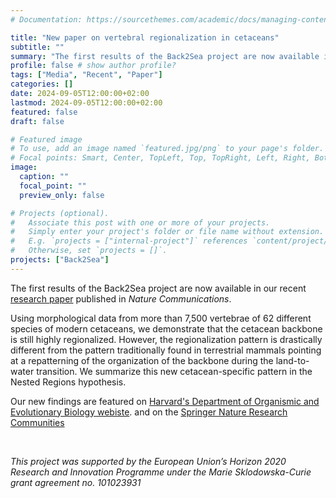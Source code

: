 ```yaml
---
# Documentation: https://sourcethemes.com/academic/docs/managing-content/

title: "New paper on vertebral regionalization in cetaceans"  
subtitle: ""
summary: "The first results of the Back2Sea project are now available in *Nature Communications*!"
profile: false # show author profile?
tags: ["Media", "Recent", "Paper"]
categories: []
date: 2024-09-05T12:00:00+02:00
lastmod: 2024-09-05T12:00:00+02:00
featured: false
draft: false

# Featured image
# To use, add an image named `featured.jpg/png` to your page's folder.
# Focal points: Smart, Center, TopLeft, Top, TopRight, Left, Right, BottomLeft, Bottom, BottomRight.
image:
  caption: ""
  focal_point: ""
  preview_only: false

# Projects (optional).
#   Associate this post with one or more of your projects.
#   Simply enter your project's folder or file name without extension.
#   E.g. `projects = ["internal-project"]` references `content/project/deep-learning/index.md`.
#   Otherwise, set `projects = []`.
projects: ["Back2Sea"]
---
```

The first results of the Back2Sea project are now available in our recent [research paper](https://doi.org/10.1038/s41467-024-51963-w) 
published in *Nature Communications*.

Using morphological data from more than 7,500 vertebrae of 62 different species of modern cetaceans, we demonstrate that the cetacean backbone
 is still highly regionalized. However, the regionalization pattern is drastically different from the pattern traditionally found in terrestrial mammals 
pointing at a repatterning of the organization of the backbone during the land-to-water transition. We summarize this new cetacean-specific pattern in the
Nested Regions hypothesis.

Our new findings are featured on [Harvard's Department of Organismic and Evolutionary Biology webiste](https://oeb.harvard.edu/news/whale-tail-unraveling-evolutionary-secrets-how-whales-and-dolphins-adapted-their-backbones).
and on the [Springer Nature Research Communities ](https://communities.springernature.com/posts/the-land-to-water-transition-led-to-a-repatterning-of-the-mammal-backbone-in-cetaceans)

<br>

*This project was supported by the European Union’s Horizon 2020 Research and Innovation Programme under the Marie Sklodowska-Curie grant agreement no. 101023931*
